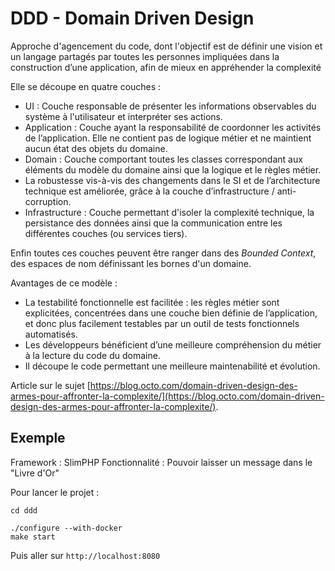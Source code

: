 # DDD - Domain Driven Design

Approche d'agencement du code, dont l'objectif est de définir une vision et un langage partagés par toutes les personnes impliquées dans la construction d’une application, afin de mieux en appréhender la complexité

Elle se découpe en quatre couches :

- UI : Couche responsable de présenter les informations observables du système à l'utilisateur et interpréter ses actions.
- Application : Couche ayant la responsabilité de coordonner les activités de l’application. Elle ne contient pas de logique métier et ne maintient aucun état des objets du domaine.
- Domain : Couche comportant toutes les classes correspondant aux éléments du modèle du domaine ainsi que la logique et le règles métier.
- La robustesse vis-à-vis des changements dans le SI et de l’architecture technique est améliorée, grâce à la couche d’infrastructure / anti-corruption.
- Infrastructure : Couche permettant d'isoler la complexité technique, la persistance des données ainsi que la communication entre les différentes couches (ou services tiers).

Enfin toutes ces couches peuvent être ranger dans des _Bounded Context_, des espaces de nom définissant les bornes d'un domaine.

Avantages de ce modèle : 

- La testabilité fonctionnelle est facilitée : les règles métier sont explicitées, concentrées dans une couche bien définie de l’application, et donc plus facilement testables par un outil de tests fonctionnels automatisés.
- Les développeurs bénéficient d’une meilleure compréhension du métier à la lecture du code du domaine.
- Il découpe le code permettant une meilleure maintenabilité et évolution.

Article sur le sujet [https://blog.octo.com/domain-driven-design-des-armes-pour-affronter-la-complexite/](https://blog.octo.com/domain-driven-design-des-armes-pour-affronter-la-complexite/).

## Exemple

Framework : SlimPHP
Fonctionnalité : Pouvoir laisser un message dans le "Livre d'Or"

Pour lancer le projet :
```shell
cd ddd

./configure --with-docker
make start
```

Puis aller sur `http://localhost:8080`

